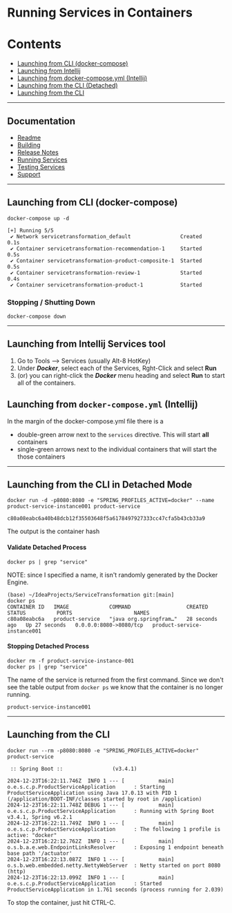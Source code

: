 # Running Services in Containers

# Contents

- [Launching from CLI (docker-compose)](#launching-from-cli-docker-compose)
- [Launching from Intellij](#launching-from-intellij-services-tool)
- [Launching from docker-compose.yml (Intellij)](#launching-from-docker-composeyml-intellij)
- [Launching from the CLI (Detached)](#launching-from--the-cli-in-detached-mode)
- [Launching from the CLI](#launching-from-the-cli)

---

## Documentation
- [Readme](../README.md)
- [Building](BUILD.md)
- [Release Notes](RELEASE.md)
- [Running Services](RUNNING.md)
- [Testing Services](TESTING.md)
- [Support](SUPPORT.md)
---




## Launching from CLI (docker-compose)
```shell
docker-compose up -d
```
```text
[+] Running 5/5
 ✔ Network servicetransformation_default                Created                                                                                                                                                                                                                                         0.1s 
 ✔ Container servicetransformation-recommendation-1     Started                                                                                                                                                                                                                                         0.5s 
 ✔ Container servicetransformation-product-composite-1  Started                                                                                                                                                                                                                                         0.5s 
 ✔ Container servicetransformation-review-1             Started                                                                                                                                                                                                                                         0.4s 
 ✔ Container servicetransformation-product-1            Started          
```

### Stopping / Shutting Down
```shell
docker-compose down
```

---
## Launching from Intellij Services tool
1. Go to Tools --> Services (usually Alt-8 HotKey)
2. Under **_Docker_**, select each of the Services, Rght-Click and select **Run**
3. (or) you can right-click the **_Docker_** menu heading and select **Run** to start all of the containers.

## Launching from `docker-compose.yml` (Intellij)

In the margin of the docker-compose.yml file there is a
- double-green arrow next to the `services` directive. This will start **all** containers
- single-green arrows next to the individual containers that will start the those containers

---

## Launching from  the CLI in Detached Mode
```shell
docker run -d -p8080:8080 -e "SPRING_PROFILES_ACTIVE=docker" --name product-service-instance001 product-service
```
```text
c80a08eabc6a40b48dcb12f35503648f5a6178497927333cc47cfa5b43cb33a9
```
The output is the container hash

#### Validate Detached Process
```shell
docker ps | grep "service"
```
NOTE: since I specified a name, it isn't randomly generated by the Docker Engine.
```text
(base) ~/IdeaProjects/ServiceTransformation git:[main]
docker ps
CONTAINER ID   IMAGE             COMMAND                  CREATED          STATUS          PORTS                    NAMES
c80a08eabc6a   product-service   "java org.springfram…"   28 seconds ago   Up 27 seconds   0.0.0.0:8080->8080/tcp   product-service-instance001
```

#### Stopping Detached Process
```shell
docker rm -f product-service-instance-001
docker ps | grep "service"
```
The name of the service is returned from the first command. Since we don't see the table output from `docker ps` we know that the container is no longer running.
```text
product-service-instance001
```

---
## Launching from the CLI

```shell
docker run --rm -p8080:8080 -e "SPRING_PROFILES_ACTIVE=docker" product-service
```
```text
 :: Spring Boot ::                (v3.4.1)

2024-12-23T16:22:11.746Z  INFO 1 --- [           main] o.e.s.c.p.ProductServiceApplication      : Starting ProductServiceApplication using Java 17.0.13 with PID 1 (/application/BOOT-INF/classes started by root in /application)
2024-12-23T16:22:11.748Z DEBUG 1 --- [           main] o.e.s.c.p.ProductServiceApplication      : Running with Spring Boot v3.4.1, Spring v6.2.1
2024-12-23T16:22:11.749Z  INFO 1 --- [           main] o.e.s.c.p.ProductServiceApplication      : The following 1 profile is active: "docker"
2024-12-23T16:22:12.762Z  INFO 1 --- [           main] o.s.b.a.e.web.EndpointLinksResolver      : Exposing 1 endpoint beneath base path '/actuator'
2024-12-23T16:22:13.087Z  INFO 1 --- [           main] o.s.b.web.embedded.netty.NettyWebServer  : Netty started on port 8080 (http)
2024-12-23T16:22:13.099Z  INFO 1 --- [           main] o.e.s.c.p.ProductServiceApplication      : Started ProductServiceApplication in 1.761 seconds (process running for 2.039)
```

To stop the container, just hit CTRL-C.

